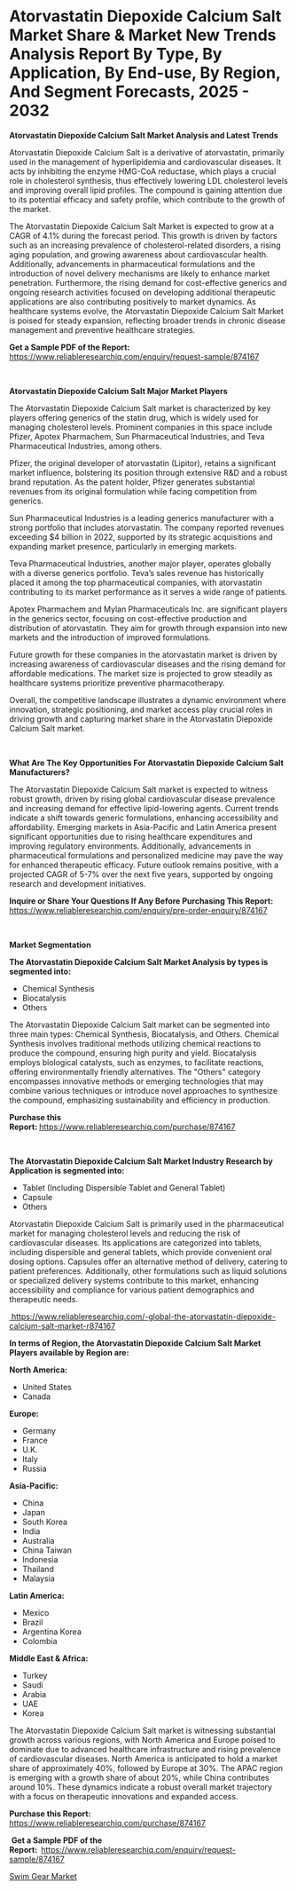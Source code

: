 <p><h1>Atorvastatin Diepoxide Calcium Salt Market Share & Market New Trends Analysis Report By Type, By Application, By End-use, By Region, And Segment Forecasts, 2025 - 2032</h1></p><p><strong>Atorvastatin Diepoxide Calcium Salt Market Analysis and Latest Trends</strong></p>
<p><p>Atorvastatin Diepoxide Calcium Salt is a derivative of atorvastatin, primarily used in the management of hyperlipidemia and cardiovascular diseases. It acts by inhibiting the enzyme HMG-CoA reductase, which plays a crucial role in cholesterol synthesis, thus effectively lowering LDL cholesterol levels and improving overall lipid profiles. The compound is gaining attention due to its potential efficacy and safety profile, which contribute to the growth of the market.</p><p>The Atorvastatin Diepoxide Calcium Salt Market is expected to grow at a CAGR of 4.1% during the forecast period. This growth is driven by factors such as an increasing prevalence of cholesterol-related disorders, a rising aging population, and growing awareness about cardiovascular health. Additionally, advancements in pharmaceutical formulations and the introduction of novel delivery mechanisms are likely to enhance market penetration. Furthermore, the rising demand for cost-effective generics and ongoing research activities focused on developing additional therapeutic applications are also contributing positively to market dynamics. As healthcare systems evolve, the Atorvastatin Diepoxide Calcium Salt Market is poised for steady expansion, reflecting broader trends in chronic disease management and preventive healthcare strategies.</p></p>
<p><strong>Get a Sample PDF of the Report:&nbsp;</strong> <a href="https://www.reliableresearchiq.com/enquiry/request-sample/874167?utm_campaign=3437&utm_medium=2&utm_source=Github&utm_content=ia&utm_term=30032025&utm_id=atorvastatin-diepoxide-calcium-salt">https://www.reliableresearchiq.com/enquiry/request-sample/874167</a></p>
<p>&nbsp;</p>
<p><strong>Atorvastatin Diepoxide Calcium Salt Major Market Players</strong></p>
<p><p>The Atorvastatin Diepoxide Calcium Salt market is characterized by key players offering generics of the statin drug, which is widely used for managing cholesterol levels. Prominent companies in this space include Pfizer, Apotex Pharmachem, Sun Pharmaceutical Industries, and Teva Pharmaceutical Industries, among others.</p><p>Pfizer, the original developer of atorvastatin (Lipitor), retains a significant market influence, bolstering its position through extensive R&D and a robust brand reputation. As the patent holder, Pfizer generates substantial revenues from its original formulation while facing competition from generics.</p><p>Sun Pharmaceutical Industries is a leading generics manufacturer with a strong portfolio that includes atorvastatin. The company reported revenues exceeding $4 billion in 2022, supported by its strategic acquisitions and expanding market presence, particularly in emerging markets.</p><p>Teva Pharmaceutical Industries, another major player, operates globally with a diverse generics portfolio. Teva’s sales revenue has historically placed it among the top pharmaceutical companies, with atorvastatin contributing to its market performance as it serves a wide range of patients.</p><p>Apotex Pharmachem and Mylan Pharmaceuticals Inc. are significant players in the generics sector, focusing on cost-effective production and distribution of atorvastatin. They aim for growth through expansion into new markets and the introduction of improved formulations.</p><p>Future growth for these companies in the atorvastatin market is driven by increasing awareness of cardiovascular diseases and the rising demand for affordable medications. The market size is projected to grow steadily as healthcare systems prioritize preventive pharmacotherapy.</p><p>Overall, the competitive landscape illustrates a dynamic environment where innovation, strategic positioning, and market access play crucial roles in driving growth and capturing market share in the Atorvastatin Diepoxide Calcium Salt market.</p></p>
<p>&nbsp;</p>
<p><strong>What Are The Key Opportunities For Atorvastatin Diepoxide Calcium Salt Manufacturers?</strong></p>
<p><p>The Atorvastatin Diepoxide Calcium Salt market is expected to witness robust growth, driven by rising global cardiovascular disease prevalence and increasing demand for effective lipid-lowering agents. Current trends indicate a shift towards generic formulations, enhancing accessibility and affordability. Emerging markets in Asia-Pacific and Latin America present significant opportunities due to rising healthcare expenditures and improving regulatory environments. Additionally, advancements in pharmaceutical formulations and personalized medicine may pave the way for enhanced therapeutic efficacy. Future outlook remains positive, with a projected CAGR of 5-7% over the next five years, supported by ongoing research and development initiatives.</p></p>
<p><strong>Inquire or Share Your Questions If Any Before Purchasing This Report:</strong> <a href="https://www.reliableresearchiq.com/enquiry/pre-order-enquiry/874167?utm_campaign=3437&utm_medium=2&utm_source=Github&utm_content=ia&utm_term=30032025&utm_id=atorvastatin-diepoxide-calcium-salt">https://www.reliableresearchiq.com/enquiry/pre-order-enquiry/874167</a></p>
<p>&nbsp;</p>
<p><strong>Market Segmentation</strong></p>
<p><strong>The Atorvastatin Diepoxide Calcium Salt Market Analysis by types is segmented into:</strong></p>
<p><ul><li>Chemical Synthesis</li><li>Biocatalysis</li><li>Others</li></ul></p>
<p><p>The Atorvastatin Diepoxide Calcium Salt market can be segmented into three main types: Chemical Synthesis, Biocatalysis, and Others. Chemical Synthesis involves traditional methods utilizing chemical reactions to produce the compound, ensuring high purity and yield. Biocatalysis employs biological catalysts, such as enzymes, to facilitate reactions, offering environmentally friendly alternatives. The "Others" category encompasses innovative methods or emerging technologies that may combine various techniques or introduce novel approaches to synthesize the compound, emphasizing sustainability and efficiency in production.</p></p>
<p><strong>Purchase this Report:&nbsp;</strong><a href="https://www.reliableresearchiq.com/purchase/874167?utm_campaign=3437&utm_medium=2&utm_source=Github&utm_content=ia&utm_term=30032025&utm_id=atorvastatin-diepoxide-calcium-salt">https://www.reliableresearchiq.com/purchase/874167</a></p>
<p>&nbsp;</p>
<p><strong>The Atorvastatin Diepoxide Calcium Salt Market Industry Research by Application is segmented into:</strong></p>
<p><ul><li>Tablet (Including Dispersible Tablet and General Tablet)</li><li>Capsule</li><li>Others</li></ul></p>
<p><p>Atorvastatin Diepoxide Calcium Salt is primarily used in the pharmaceutical market for managing cholesterol levels and reducing the risk of cardiovascular diseases. Its applications are categorized into tablets, including dispersible and general tablets, which provide convenient oral dosing options. Capsules offer an alternative method of delivery, catering to patient preferences. Additionally, other formulations such as liquid solutions or specialized delivery systems contribute to this market, enhancing accessibility and compliance for various patient demographics and therapeutic needs.</p></p>
<p><a href="https://www.reliableresearchiq.com/-global-the-atorvastatin-diepoxide-calcium-salt-market-r874167?utm_campaign=3437&utm_medium=2&utm_source=Github&utm_content=ia&utm_term=30032025&utm_id=atorvastatin-diepoxide-calcium-salt">&nbsp;https://www.reliableresearchiq.com/-global-the-atorvastatin-diepoxide-calcium-salt-market-r874167</a></p>
<p><strong>In terms of Region, the Atorvastatin Diepoxide Calcium Salt Market Players available by Region are:</strong></p>
<p>
    <p> <strong> North America: </strong>
        <ul>
            <li>United States</li>
            <li>Canada</li>
        </ul>
        </p> 
    <p> <strong> Europe: </strong>
        <ul>
            <li>Germany</li>
            <li>France</li>
            <li>U.K.</li>
            <li>Italy</li>
            <li>Russia</li>
        </ul>
        </p> 
    <p> <strong> Asia-Pacific: </strong>
        <ul>
            <li>China</li>
            <li>Japan</li>
            <li>South Korea</li>
            <li>India</li>
            <li>Australia</li>
            <li>China Taiwan</li>
            <li>Indonesia</li>
            <li>Thailand</li>
            <li>Malaysia</li>
        </ul>
        </p> 
    <p> <strong> Latin America: </strong>
        <ul>
            <li>Mexico</li>
            <li>Brazil</li>
            <li>Argentina Korea</li>
            <li>Colombia</li>
        </ul>
        </p> 
    <p> <strong> Middle East & Africa: </strong>
        <ul>
            <li>Turkey</li>
            <li>Saudi</li>
            <li>Arabia</li>
            <li>UAE</li>
            <li>Korea</li>
        </ul>
    </p>
    </p>
<p><p>The Atorvastatin Diepoxide Calcium Salt market is witnessing substantial growth across various regions, with North America and Europe poised to dominate due to advanced healthcare infrastructure and rising prevalence of cardiovascular diseases. North America is anticipated to hold a market share of approximately 40%, followed by Europe at 30%. The APAC region is emerging with a growth share of about 20%, while China contributes around 10%. These dynamics indicate a robust overall market trajectory with a focus on therapeutic innovations and expanded access.</p></p>
<p><strong>Purchase this Report: </strong><a href="https://www.reliableresearchiq.com/purchase/874167?utm_campaign=3437&utm_medium=2&utm_source=Github&utm_content=ia&utm_term=30032025&utm_id=atorvastatin-diepoxide-calcium-salt">https://www.reliableresearchiq.com/purchase/874167</a></p>
<p>&nbsp;<strong>Get a Sample PDF of the Report:&nbsp;&nbsp;</strong><a href="https://www.reliableresearchiq.com/enquiry/request-sample/874167?utm_campaign=3437&utm_medium=2&utm_source=Github&utm_content=ia&utm_term=30032025&utm_id=atorvastatin-diepoxide-calcium-salt">https://www.reliableresearchiq.com/enquiry/request-sample/874167</a></p>
<p><strong></strong></p>
<p><p><a href="https://github.com/naulasulakr0/Market-Research-Report-List-1/blob/main/swim-gear-market.md?utm_campaign=3437&utm_medium=2&utm_source=Github&utm_content=ia&utm_term=30032025&utm_id=atorvastatin-diepoxide-calcium-salt">Swim Gear Market</a></p></p>